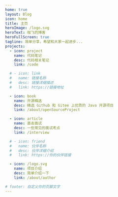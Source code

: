 ```yaml
---
home: true
layout: Blog
icon: home
title: 主页
heroImage: /logo.svg
heroText: 咖飞的博客
heroFullScreen: true
tagline: 简单分享，希望和大家一起进步...
projects:
  - icon: project
    name: 代码笔记
    desc: 代码相关笔记
    link: /code

  # - icon: link
  #   name: 链接名称
  #   desc: 链接详细描述
  #   link: https://链接地址

  - icon: book
    name: 开源精选
    desc: 精选 Github 和 Gitee 上优质的 Java 开源项目
    link: /about/openSourceProject

  - icon: article
    name: 直击面试
    desc: 一些常见的面试考点
    link: /interview

  # - icon: friend
  #   name: 伙伴名称
  #   desc: 伙伴详细介绍
  #   link: https://你的伙伴链接

  - icon: /logo.svg
    name: 项目介绍
    desc: 简单介绍一下
    link: /about/author

# footer: 自定义你的页脚文字
---
```


<!-- 这是一个博客主页的案例。

要使用此布局，你应该在页面前端设置 `layout: Blog` 和 `home: true`。

相关配置文档请见 [博客主页](https://vuepress-theme-hope.github.io/v2/zh/guide/blog/home/)。 -->
